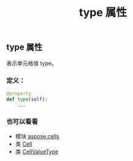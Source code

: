 ﻿---
title: type 属性
second_title: Aspose.Cells for Python via .NET API 参考文献
description:
type: docs
weight: 700
url: /zh/python-net/aspose.cells/cell/type/
is_root: false
---
## type 属性

表示单元格值 type。
### 定义：
```python
@property
def type(self):
    ...
```

### 也可以看看
* 模块 [aspose.cells](../../)
* 类 [Cell](/cells/zh/python-net/aspose.cells/cell)
* 类 [CellValueType](/cells/zh/python-net/aspose.cells/cellvaluetype)
